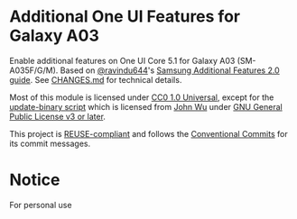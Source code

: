 # Additional One UI Features for Galaxy A03
Enable additional features on One UI Core 5.1 for Galaxy A03 (SM-A035F/G/M). Based on [@ravindu644](https://github.com/ravindu644)'s [Samsung Additional Features 2.0 guide](https://github.com/ravindu644/Samsung_Additional_Features). See [CHANGES.md](CHANGES.md) for technical details.

Most of this module is licensed under [CC0 1.0 Universal](https://creativecommons.org/publicdomain/zero/1.0/), except for the [update-binary script](META-INF/com/google/android/update-binary) which is licensed from [John Wu](https://github.com/topjohnwu) under [GNU General Public License v3 or later](https://www.gnu.org/licenses/gpl.html).

This project is [REUSE-compliant](https://reuse.software) and follows the [Conventional Commits](https://www.conventionalcommits.org) for its commit messages.

# Notice
For personal use
